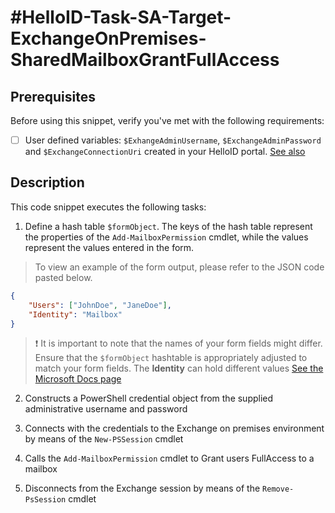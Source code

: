 # #HelloID-Task-SA-Target-ExchangeOnPremises-SharedMailboxGrantFullAccess

## Prerequisites
Before using this snippet, verify you've met with the following requirements:

- [ ] User defined variables: `$ExhangeAdminUsername`, `$ExchangeAdminPassword` and `$ExchangeConnectionUri` created in your HelloID portal. [See also](https://docs.helloid.com/en/variables/custom-variables.html)

## Description

This code snippet executes the following tasks:

1. Define a hash table `$formObject`. The keys of the hash table represent the properties of the `Add-MailboxPermission` cmdlet, while the values represent the values entered in the form.

> To view an example of the form output, please refer to the JSON code pasted below.

```json
{
    "Users": ["JohnDoe", "JaneDoe"],
    "Identity": "Mailbox"
}
```

> :exclamation: It is important to note that the names of your form fields might differ. Ensure that the `$formObject` hashtable is appropriately adjusted to match your form fields.
> The **Identity** can hold different values [See the Microsoft Docs page](https://learn.microsoft.com/en-us/powershell/module/exchange/add-mailboxpermission?view=exchange-ps)

2. Constructs a PowerShell credential object from the supplied administrative username and password

3. Connects with the credentials to the Exchange on premises environment by means of the `New-PSSession` cmdlet

4. Calls the `Add-MailboxPermission` cmdlet to Grant users FullAccess to a mailbox

5. Disconnects from the Exchange session by means of the `Remove-PsSession` cmdlet

